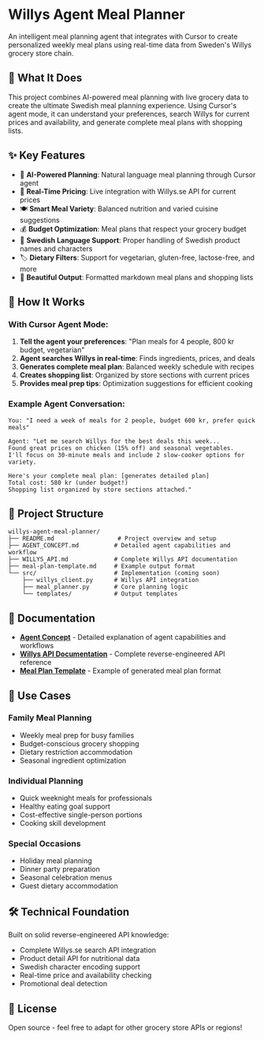 # Willys Agent Meal Planner

An intelligent meal planning agent that integrates with Cursor to create personalized weekly meal plans using real-time data from Sweden's Willys grocery store chain.

## 🎯 What It Does

This project combines AI-powered meal planning with live grocery data to create the ultimate Swedish meal planning experience. Using Cursor's agent mode, it can understand your preferences, search Willys for current prices and availability, and generate complete meal plans with shopping lists.

## ✨ Key Features

- 🤖 **AI-Powered Planning**: Natural language meal planning through Cursor agent
- 🛒 **Real-Time Pricing**: Live integration with Willys.se API for current prices
- 🍽️ **Smart Meal Variety**: Balanced nutrition and varied cuisine suggestions
- 💰 **Budget Optimization**: Meal plans that respect your grocery budget
- 📱 **Swedish Language Support**: Proper handling of Swedish product names and characters
- 🏷️ **Dietary Filters**: Support for vegetarian, gluten-free, lactose-free, and more
- 📝 **Beautiful Output**: Formatted markdown meal plans and shopping lists

## 🚀 How It Works

### With Cursor Agent Mode:

1. **Tell the agent your preferences**: "Plan meals for 4 people, 800 kr budget, vegetarian"
2. **Agent searches Willys in real-time**: Finds ingredients, prices, and deals
3. **Generates complete meal plan**: Balanced weekly schedule with recipes
4. **Creates shopping list**: Organized by store sections with current prices
5. **Provides meal prep tips**: Optimization suggestions for efficient cooking

### Example Agent Conversation:

```
You: "I need a week of meals for 2 people, budget 600 kr, prefer quick meals"

Agent: "Let me search Willys for the best deals this week...
Found great prices on chicken (15% off) and seasonal vegetables.
I'll focus on 30-minute meals and include 2 slow-cooker options for variety.

Here's your complete meal plan: [generates detailed plan]
Total cost: 580 kr (under budget!)
Shopping list organized by store sections attached."
```

## 📁 Project Structure

```
willys-agent-meal-planner/
├── README.md                  # Project overview and setup
├── AGENT_CONCEPT.md          # Detailed agent capabilities and workflow
├── WILLYS_API.md             # Complete Willys API documentation
├── meal-plan-template.md     # Example output format
└── src/                      # Implementation (coming soon)
    ├── willys_client.py      # Willys API integration
    ├── meal_planner.py       # Core planning logic
    └── templates/            # Output templates
```

## 🔗 Documentation

- **[Agent Concept](AGENT_CONCEPT.md)** - Detailed explanation of agent capabilities and workflows
- **[Willys API Documentation](WILLYS_API.md)** - Complete reverse-engineered API reference
- **[Meal Plan Template](meal-plan-template.md)** - Example of generated meal plan format

## 🎯 Use Cases

### **Family Meal Planning**

- Weekly meal prep for busy families
- Budget-conscious grocery shopping
- Dietary restriction accommodation
- Seasonal ingredient optimization

### **Individual Planning**

- Quick weeknight meals for professionals
- Healthy eating goal support
- Cost-effective single-person portions
- Cooking skill development

### **Special Occasions**

- Holiday meal planning
- Dinner party preparation
- Seasonal celebration menus
- Guest dietary accommodation

## 🛠️ Technical Foundation

Built on solid reverse-engineered API knowledge:

- Complete Willys.se search API integration
- Product detail API for nutritional data
- Swedish character encoding support
- Real-time price and availability checking
- Promotional deal detection

## 📄 License

Open source - feel free to adapt for other grocery store APIs or regions!
